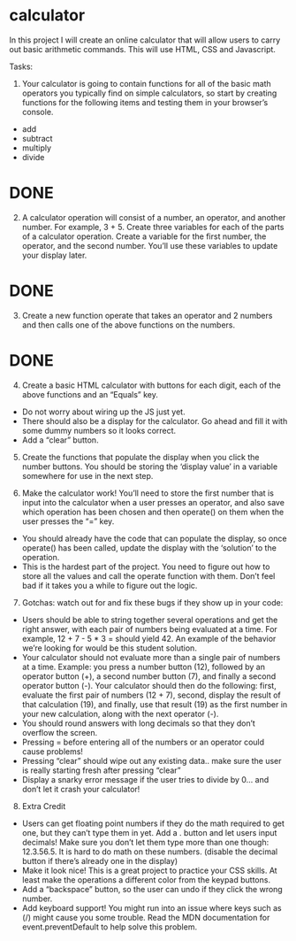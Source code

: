 # calculator

In this project I will create an online calculator that will allow users to carry out basic arithmetic commands. This will use HTML, CSS and Javascript.

Tasks:
1. Your calculator is going to contain functions for all of the basic math operators you typically find on simple calculators, so start by creating functions for the following items and testing them in your browser’s console.
 - add
 - subtract
 - multiply
 - divide
# DONE #

2. A calculator operation will consist of a number, an operator, and another number. For example, 3 + 5. Create three variables for each of the parts of a calculator operation. Create a variable for the first number, the operator, and the second number. You’ll use these variables to update your display later.
# DONE #

3. Create a new function operate that takes an operator and 2 numbers and then calls one of the above functions on the numbers.
# DONE #

4. Create a basic HTML calculator with buttons for each digit, each of the above functions and an “Equals” key.
 - Do not worry about wiring up the JS just yet.
 - There should also be a display for the calculator. Go ahead and fill it with some dummy numbers so it looks correct.
 - Add a “clear” button.

5. Create the functions that populate the display when you click the number buttons. You should be storing the ‘display value’ in a variable somewhere for use in the next step.

6. Make the calculator work! You’ll need to store the first number that is input into the calculator when a user presses an operator, and also save which operation has been chosen and then operate() on them when the user presses the “=” key.
 - You should already have the code that can populate the display, so once operate() has been called, update the display with the ‘solution’ to the operation.
 - This is the hardest part of the project. You need to figure out how to store all the values and call the operate function with them. Don’t feel bad if it takes you a while to figure out the logic.

7. Gotchas: watch out for and fix these bugs if they show up in your code:
 - Users should be able to string together several operations and get the right answer, with each pair of numbers being evaluated at a time. For example, 12 + 7 - 5 * 3 = should yield 42. An example of the behavior we’re looking for would be this student solution.
 - Your calculator should not evaluate more than a single pair of numbers at a time. Example: you press a number button (12), followed by an operator button (+), a second number button (7), and finally a second operator button (-). Your calculator should then do the following: first, evaluate the first pair of numbers (12 + 7), second, display the result of that calculation (19), and finally, use that result (19) as the first number in your new calculation, along with the next operator (-).
 - You should round answers with long decimals so that they don’t overflow the screen.
 - Pressing = before entering all of the numbers or an operator could cause problems!
 - Pressing “clear” should wipe out any existing data.. make sure the user is really starting fresh after pressing “clear”
 - Display a snarky error message if the user tries to divide by 0… and don’t let it crash your calculator!


8. Extra Credit
 - Users can get floating point numbers if they do the math required to get one, but they can’t type them in yet. Add a . button and let users input decimals! Make sure you don’t let them type more than one though: 12.3.56.5. It is hard to do math on these numbers. (disable the decimal button if there’s already one in the display)
 - Make it look nice! This is a great project to practice your CSS skills. At least make the operations a different color from the keypad buttons.
 - Add a “backspace” button, so the user can undo if they click the wrong number.
 - Add keyboard support! You might run into an issue where keys such as (/) might cause you some trouble. Read the MDN documentation for event.preventDefault to help solve this problem.